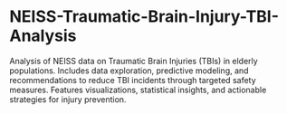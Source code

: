 # NEISS-Traumatic-Brain-Injury-TBI-Analysis
Analysis of NEISS data on Traumatic Brain Injuries (TBIs) in elderly populations. Includes data exploration, predictive modeling, and recommendations to reduce TBI incidents through targeted safety measures. Features visualizations, statistical insights, and actionable strategies for injury prevention.
